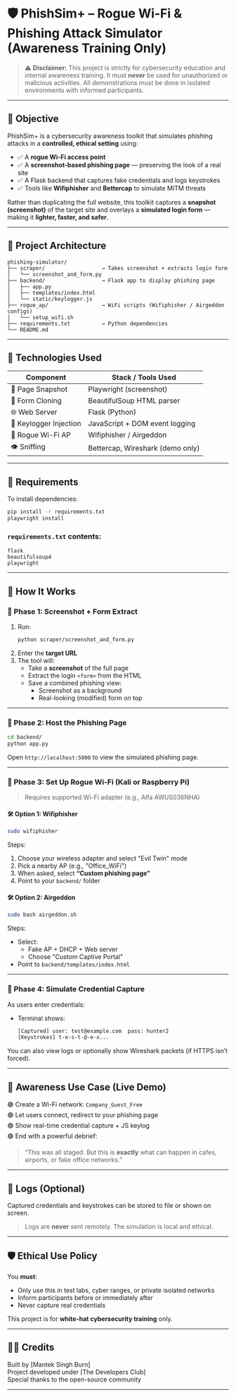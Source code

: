 # 🛡️ PhishSim+ – Rogue Wi-Fi & Phishing Attack Simulator (Awareness Training Only)

> ⚠️ **Disclaimer:** This project is strictly for cybersecurity education and internal awareness training. It must **never** be used for unauthorized or malicious activities. All demonstrations must be done in isolated environments with informed participants.

---

## 🎯 Objective

PhishSim+ is a cybersecurity awareness toolkit that simulates phishing attacks in a **controlled, ethical setting** using:

- ✅ A **rogue Wi-Fi access point**
- ✅ A **screenshot-based phishing page** — preserving the look of a real site
- ✅ A Flask backend that captures fake credentials and logs keystrokes
- ✅ Tools like **Wifiphisher** and **Bettercap** to simulate MITM threats

Rather than duplicating the full website, this toolkit captures a **snapshot (screenshot)** of the target site and overlays a **simulated login form** — making it **lighter, faster, and safer**.

---

## 🧱 Project Architecture

```
phishing-simulator/
├── scraper/                  → Takes screenshot + extracts login form
│   └── screenshot_and_form.py
├── backend/                  → Flask app to display phishing page
│   ├── app.py
│   ├── templates/index.html
│   └── static/keylogger.js
├── rogue_ap/                 → WiFi scripts (Wifiphisher / Airgeddon configs)
│   └── setup_wifi.sh
├── requirements.txt          → Python dependencies
└── README.md
```

---

## 🔧 Technologies Used

| Component              | Stack / Tools Used                                |
|------------------------|---------------------------------------------------|
| 📸 Page Snapshot        | Playwright (screenshot)                          |
| 🧠 Form Cloning         | BeautifulSoup HTML parser                        |
| 🌐 Web Server           | Flask (Python)                                   |
| 🧠 Keylogger Injection  | JavaScript + DOM event logging                   |
| 📡 Rogue Wi-Fi AP       | Wifiphisher / Airgeddon                          |
| 👁️ Sniffing             | Bettercap, Wireshark (demo only)                |

---

## 🔌 Requirements

To install dependencies:

```bash
pip install -r requirements.txt
playwright install
```

### `requirements.txt` contents:

```
flask
beautifulsoup4
playwright
```

---

## 🚀 How It Works

### 🔹 Phase 1: Screenshot + Form Extract

1. Run:
   ```bash
   python scraper/screenshot_and_form.py
   ```
2. Enter the **target URL**
3. The tool will:
   - Take a **screenshot** of the full page
   - Extract the login `<form>` from the HTML
   - Save a combined phishing view:
     - Screenshot as a background
     - Real-looking (modified) form on top

---

### 🔹 Phase 2: Host the Phishing Page

```bash
cd backend/
python app.py
```

Open `http://localhost:5000` to view the simulated phishing page.

---

### 🔹 Phase 3: Set Up Rogue Wi-Fi (Kali or Raspberry Pi)

> Requires supported Wi-Fi adapter (e.g., Alfa AWUS036NHA)

#### 🛠 Option 1: Wifiphisher

```bash
sudo wifiphisher
```

Steps:
1. Choose your wireless adapter and select "Evil Twin" mode
2. Pick a nearby AP (e.g., "Office_WiFi")
3. When asked, select **“Custom phishing page”**
4. Point to your `backend/` folder

#### 🛠 Option 2: Airgeddon

```bash
sudo bash airgeddon.sh
```

Steps:
- Select:
  - Fake AP + DHCP + Web server
  - Choose "Custom Captive Portal"
- Point to `backend/templates/index.html`

---

### 🔹 Phase 4: Simulate Credential Capture

As users enter credentials:
- Terminal shows:
  ```bash
  [Captured] user: test@example.com  pass: hunter2
  [Keystrokes] t-e-s-t-@-e-x...
  ```

You can also view logs or optionally show Wireshark packets (if HTTPS isn’t forced).

---

## 🧠 Awareness Use Case (Live Demo)

🟢 Create a Wi-Fi network: `Company_Guest_Free`  
🟢 Let users connect, redirect to your phishing page  
🟢 Show real-time credential capture + JS keylog  
🟢 End with a powerful debrief:

> “This was all staged. But this is **exactly** what can happen in cafes, airports, or fake office networks.”

---

## 📁 Logs (Optional)

Captured credentials and keystrokes can be stored to file or shown on screen.

> Logs are **never** sent remotely. The simulation is local and ethical.

---

## 🛡️ Ethical Use Policy

You **must**:
- Only use this in test labs, cyber ranges, or private isolated networks
- Inform participants before or immediately after
- Never capture real credentials

This project is for **white-hat cybersecurity training** only.

---

## 👨‍💻 Credits

Built by [Mantek Singh Burn]  
Project developed under [The Developers Club]  
Special thanks to the open-source community

---
